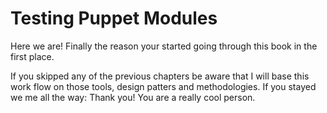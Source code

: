 # Testing Puppet Modules

Here we are! Finally the reason your started going through this book in the first place.

If you skipped any of the previous chapters be aware that I will base this work flow on those tools, design patters and methodologies. If you stayed we me all the way: Thank you! You are a really cool person.

